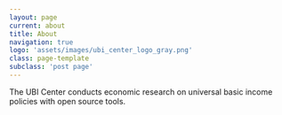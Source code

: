```yaml
---
layout: page
current: about
title: About
navigation: true
logo: 'assets/images/ubi_center_logo_gray.png'
class: page-template
subclass: 'post page'
---
```


The UBI Center conducts economic research on universal basic income policies with open source tools.

